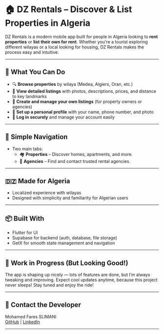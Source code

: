 # 🏠 DZ Rentals – Discover & List Properties in Algeria

DZ Rentals is a modern mobile app built for people in Algeria looking to **rent properties** or **list their own for rent**. Whether you're a tourist exploring different wilayas or a local looking for housing, DZ Rentals makes the process easy and intuitive.

---

## 📱 What You Can Do

- 🔍 **Browse properties** by wilaya (Medea, Algiers, Oran, etc.)
- 🏡 **View detailed listings** with photos, descriptions, prices, and distance to key landmarks
- 📝 **Create and manage your own listings** (for property owners or agencies)
- 👤 **Set up a personal profile** with your name, phone number, and photo
- 🔐 **Log in securely** and manage your account easily

---

## 🧭 Simple Navigation

- Two main tabs:
  - 🏘 **Properties** – Discover homes, apartments, and more.
  - 🏢 **Agencies** – Find and contact trusted rental agencies.

---

## 🇩🇿 Made for Algeria

- Localized experience with wilayas
- Designed with simplicity and familiarity for Algerian users

---

## 📦 Built With

- Flutter for UI  
- Supabase for backend (auth, database, file storage)  
- GetX for smooth state management and navigation  

---

## 🚧 Work in Progress (But Looking Good!)

The app is shaping up nicely — lots of features are done, but I’m always tweaking and improving. Expect cool updates anytime, because this project never sleeps! Stay tuned and enjoy the ride!

---

## 🤝 Contact the Developer

Mohamed Fares SLIMANI  
[GitHub](https://github.com/MFaresSlimani) | [LinkedIn](https://www.linkedin.com/in/faresslimani01)

---

